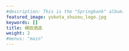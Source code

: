 ```yaml
---
#description: This is the "Springbank" album.
featured_image: yokota_shuzou_logo.jpg
keywords: []
title: 横田酒造
weight: 2
#menus: "main"
---
```

